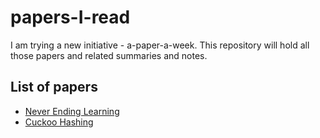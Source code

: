 # papers-I-read

I am trying a new initiative - a-paper-a-week. This repository will hold all those papers and related summaries and notes.

## List of papers

* [Never Ending Learning](https://medium.com/@shagun/never-ending-learning-e7b78006e713)
* [Cuckoo Hashing](https://medium.com/@shagun/cuckoo-hashing-eb160dfab804)
